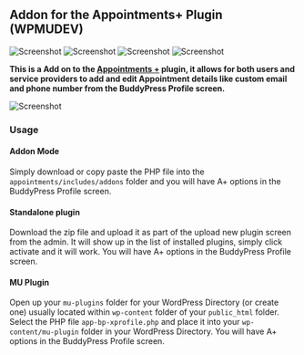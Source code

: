 ## Addon for the Appointments+ Plugin (WPMUDEV)

![Screenshot](https://img.shields.io/badge/build-passed-1ece30.svg) ![Screenshot](https://img.shields.io/badge/plugin-WPMUDEV-blue.svg) ![Screenshot](https://img.shields.io/badge/license-GNU_GPL_v2-red.svg) ![Screenshot](https://img.shields.io/badge/release-1.0.0-orange.svg)


__This is a Add on to the [Appointments +](https://premium.wpmudev.org/project/appointments-plus/) plugin, it allows for both users and service providers to add and edit Appointment details like custom email and phone number from the BuddyPress Profile screen.__



![Screenshot](http://i57.tinypic.com/o6zdd1.png)


### Usage 

#### Addon Mode

Simply download or copy paste the PHP file into the `appointments/includes/addons` folder and you will have A+ options in the BuddyPress Profile screen.

#### Standalone plugin 

Download the zip file and upload it as part of the upload new plugin screen from the admin. It will show up in the list of installed plugins, simply click activate and it will work. You will have A+ options in the BuddyPress Profile screen.

#### MU Plugin

Open up your `mu-plugins` folder for your WordPress Directory (or create one) usually located within `wp-content` folder of your `public_html` folder. Select the PHP file `app-bp-xprofile.php` and place it into your `wp-content/mu-plugin` folder in your WordPress Directory. You will have A+ options in the BuddyPress Profile screen.



